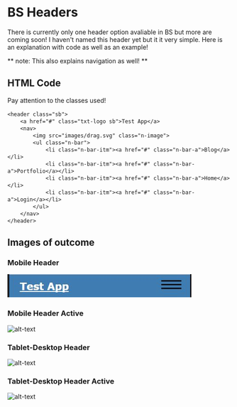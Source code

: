 # BS Headers

There is currently only one header option avaliable in BS but more are coming soon! I haven't named this header yet but it it very simple. Here is an explanation with code as well as an example!

** note: This also explains navigation as well! **

## HTML Code

Pay attention to the classes used!

```
<header class="sb">
    <a href="#" class="txt-logo sb">Test App</a>
    <nav>
        <img src="images/drag.svg" class="n-image">
        <ul class="n-bar">
            <li class="n-bar-itm"><a href="#" class="n-bar-a">Blog</a></li>
            <li class="n-bar-itm"><a href="#" class="n-bar-a">Portfolio</a></li>
            <li class="n-bar-itm"><a href="#" class="n-bar-a">Home</a></li>
            <li class="n-bar-itm"><a href="#" class="n-bar-a">Login</a></li>
        </ul>
    </nav>
</header>
```

## Images of outcome

### Mobile Header
![alt-text](https://github.com/matthewLeFevre/beautiful_site/blob/master/test/images/header_mobile.JPG 'Header Mobile')

### Mobile Header Active
![alt-text][h-m-a]

### Tablet-Desktop Header
![alt-text][h-t-d]

### Tablet-Desktop Header Active
![alt-text][h-t-d-a]



[h-m]: https://github.com/matthewLeFevre/beautiful_site/test/images/header_mobile.JPG 'Header Mobile'
[h-m-a]: https://github.com/matthewLeFevre/beautiful_site/test/images/header_mobile_active.JPG 'Header Mobile Active'
[h-t-d]: https://github.com/matthewLeFevre/beautiful_site/test/images/header_tablet-desktop.JPG 'Header Tablet-Desktop'
[h-t-d-a]: https://github.com/matthewLeFevre/beautiful_site/test/images/header_tablet-desktop_active.JPG 'Header Tablet-Desktop Active'
